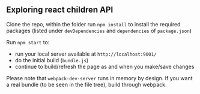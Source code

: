 ## Exploring react children API

Clone the repo, within the folder run `npm install` to install the required packages (listed under `devDependencies` and `dependencies` of `package.json`)

Run `npm start` to:
* run your local server available at `http://localhost:9001/`
* do the initial build (`bundle.js`)
* continue to build/refresh the page as and when you make/save changes

Please note that `webpack-dev-server` runs in memory by design. If you want a real bundle (to be seen in the file tree),  build through webpack.
